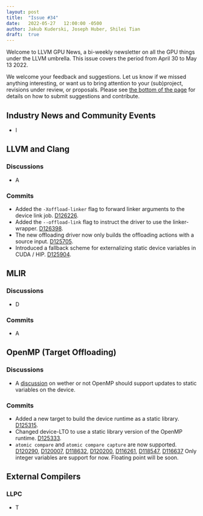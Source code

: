 ```yaml
---
layout: post
title:  "Issue #34"
date:   2022-05-27   12:00:00 -0500
author: Jakub Kuderski, Joseph Huber, Shilei Tian
draft:  true
---
```


Welcome to LLVM GPU News, a bi-weekly newsletter on all the GPU things under the LLVM umbrella.
This issue covers the period from April 30 to May 13 2022.

We welcome your feedback and suggestions. Let us know if we missed anything interesting, or want us to bring attention to your (sub)project, revisions under review, or proposals. Please see [the bottom of the page](https://llvm-gpu-news.github.io/about/) for details on how to submit suggestions and contribute.


## Industry News and Community Events
* I

##  LLVM and Clang

### Discussions

* A

### Commits

* Added the `-Xoffload-linker` flag to forward linker arguments to the device link job. [D126226](https://reviews.llvm.org/D126226).
* Added the `--offload-link` flag to instruct the driver to use the linker-wrapper. [D126398](https://reviews.llvm.org/D126398).
* The new offloading driver now only builds the offloading actions with a source input. [D125705](https://reviews.llvm.org/D125705).
* Introduced a fallback scheme for externalizing static device variables in CUDA / HIP. [D125904](https://reviews.llvm.org/D125904).

## MLIR

### Discussions
* D

### Commits

* A


## OpenMP (Target Offloading)

### Discussions

* A [discussion](https://discourse.llvm.org/t/making-openmp-declare-target-static-global-variables-externally-visible/62670) on wether or not OpenMP should support updates to static variables on the device.

### Commits

* Added a new target to build the device runtime as a static library. [D125315](https://reviews.llvm.org/D125315).
* Changed device-LTO to use a static library version of the OpenMP runtime. [D125333](https://reviews.llvm.org/D125333).
* `atomic compare` and `atomic compare capture` are now supported. [D120290](https://reviews.llvm.org/D120290), [D120007](https://reviews.llvm.org/D120007), [D118632](https://reviews.llvm.org/D118632), [D120200](https://reviews.llvm.org/D120200), [D116261](https://reviews.llvm.org/D116261), [D118547](https://reviews.llvm.org/D118547), [D116637](https://reviews.llvm.org/D116637) Only integer variables are support for now. Floating point will be soon.

## External Compilers

### LLPC

* T
